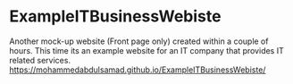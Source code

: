# ExampleITBusinessWebiste
Another mock-up website (Front page only) created within a couple of hours. This time its an example website for an IT company that provides IT related services. https://mohammedabdulsamad.github.io/ExampleITBusinessWebiste/
